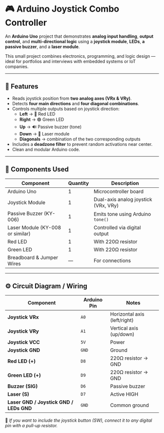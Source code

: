 # 🎮 Arduino Joystick Combo Controller

An **Arduino Uno** project that demonstrates **analog input handling**, **output control**, and **multi-directional logic** using a **joystick module**, **LEDs**, **a passive buzzer**, and a **laser module**.

This small project combines electronics, programming, and logic design — ideal for portfolios and interviews with embedded systems or IoT companies.

---

## 🚀 Features

- Reads joystick position from **two analog axes (VRx & VRy)**.
- Detects **four main directions** and **four diagonal combinations**.
- Controls multiple outputs based on joystick direction:
  - **Left** → 🔴 Red LED  
  - **Right** → 🟢 Green LED  
  - **Up** → 🔊 Passive buzzer (tone)  
  - **Down** → 🔦 Laser module  
  - **Diagonals** → combination of the two corresponding outputs  
- Includes a **deadzone filter** to prevent random activations near center.
- Clean and modular Arduino code.

---

## 🧰 Components Used

| Component | Quantity | Description |
|------------|-----------|-------------|
| Arduino Uno | 1 | Microcontroller board |
| Joystick Module | 1 | Dual-axis analog joystick (VRx, VRy) |
| Passive Buzzer (KY-006) | 1 | Emits tone using Arduino `tone()` |
| Laser Module (KY-008 or similar) | 1 | Controlled via digital output |
| Red LED | 1 | With 220Ω resistor |
| Green LED | 1 | With 220Ω resistor |
| Breadboard & Jumper Wires | — | For connections |

---

## ⚙️ Circuit Diagram / Wiring

| Component | Arduino Pin | Notes |
|------------|--------------|-------|
| **Joystick VRx** | `A0` | Horizontal axis (left/right) |
| **Joystick VRy** | `A1` | Vertical axis (up/down) |
| **Joystick VCC** | `5V` | Power |
| **Joystick GND** | `GND` | Ground |
| **Red LED (+)** | `D8` | 220Ω resistor → GND |
| **Green LED (+)** | `D9` | 220Ω resistor → GND |
| **Buzzer (SIG)** | `D6` | Passive buzzer |
| **Laser (S)** | `D7` | Active HIGH |
| **Laser GND / Joystick GND / LEDs GND** | `GND` | Common ground |

📝 *If you want to include the joystick button (SW), connect it to any digital pin with a pull-up resistor.*
